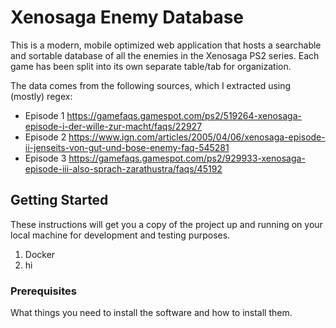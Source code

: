 # Xenosaga Enemy Database
This is a modern, mobile optimized web application that hosts a searchable and sortable database of all the enemies in the Xenosaga PS2 series. Each game has been split into its own separate table/tab for organization.

The data comes from the following sources, which I extracted using (mostly) regex:

* Episode 1 https://gamefaqs.gamespot.com/ps2/519264-xenosaga-episode-i-der-wille-zur-macht/faqs/22927
* Episode 2 https://www.ign.com/articles/2005/04/06/xenosaga-episode-ii-jenseits-von-gut-und-bose-enemy-faq-545281
* Episode 3 https://gamefaqs.gamespot.com/ps2/929933-xenosaga-episode-iii-also-sprach-zarathustra/faqs/45192

## Getting Started

These instructions will get you a copy of the project up and running on your local machine for development and testing purposes.

1. Docker
2. hi

### Prerequisites

What things you need to install the software and how to install them.

